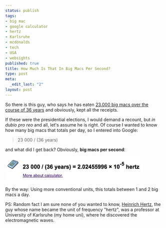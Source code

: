 ```yaml
--- 
status: publish
tags: 
- big mac
- google calculator
- hertz
- Karlsruhe
- mcdonalds
- tech
- USA
- websights
published: true
title: How Much Is That In Big Macs Per Second?
type: post
meta: 
  _edit_last: "2"
layout: post
---
```

So there is this guy, who says he has eaten <a href="http://news.yahoo.com/story//ap/20080909/ap_on_fe_st/odd23000_big_macs">23.000 big macs over the course of 36 years</a> and obviously, kept all the receipts.

If these were the presidential elections, I would demand a recount, but <em>in dubio pro reo</em> and all, let's assume he is right. Of course I wanted to know how many big macs that totals per day, so I entered into Google:

<blockquote>23&nbsp;000 / (36 years)</blockquote>

and what did I get back? Obviously, <strong>big macs per second</strong>:

<img src="/media/wp/2008/09/bigmac-hertz.jpg" alt="" title="Big Macs per Second" width="441" height="79" class="alignnone size-full wp-image-1545" />

By the way: Using more conventional units, this totals between 1 and 2 big macs a day.

PS: Random fact I am sure none of you wanted to know, <a href="http://en.wikipedia.org/wiki/Heinrich_Hertz">Heinrich Hertz</a>, the guy whose name became the unit of frequency "hertz", was a professor at University of Karlsruhe (my home uni), where he discovered the electromagnetic waves.
